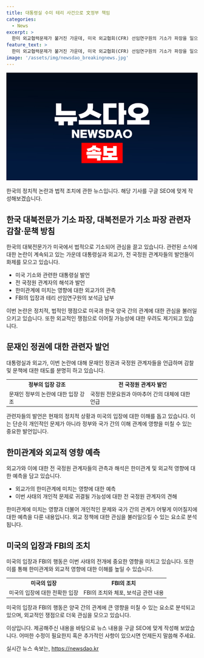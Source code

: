 ```yaml
---
title: 대통령실 수미 테리 사건으로 文정부 책임
categories:
  - News
excerpt: >
  한미 외교협력문제가 불거진 가운데, 미국 외교협회(CFR) 선임연구원의 기소가 파장을 일으키고 있다. 문재인 정부의 현지 활동 관련하여 청와대는 관련자를 감찰하고 문책할 방침을 밝혔으며, 전 청와대 관계자는 문재인 정부가 전문적인 외부 활동을 하는 요원을 배제하고 아마추어를 투입했다고 주장하였다. 지난 16일 뉴욕 남부지검은 해당 선임연구원을 외국대리인등록법(FARA) 위반 혐의로 기소하였고, FBI는 체포 후 50만달러의 보석금을 내고 풀려난 것으로 전해졌다. 한편, 외교가들은 이번 사태가 개인적 문제로 귀결될 가능성이 높다는 의견을 내고 있다.
feature_text: >
  한미 외교협력문제가 불거진 가운데, 미국 외교협회(CFR) 선임연구원의 기소가 파장을 일으키고 있다. 문재인 정부의 현지 활동 관련하여 청와대는 관련자를 감찰하고 문책할 방침을 밝혔으며, 전 청와대 관계자는 문재인 정부가 전문적인 외부 활동을 하는 요원을 배제하고 아마추어를 투입했다고 주장하였다. 지난 16일 뉴욕 남부지검은 해당 선임연구원을 외국대리인등록법(FARA) 위반 혐의로 기소하였고, FBI는 체포 후 50만달러의 보석금을 내고 풀려난 것으로 전해졌다. 한편, 외교가들은 이번 사태가 개인적 문제로 귀결될 가능성이 높다는 의견을 내고 있다.
image: '/assets/img/newsdao_breakingnews.jpg'
---
```


<p><img src="/assets/img/newsdao_breakingnews.jpg" alt="bookingtag 속보" /></p>

<p>한국의 정치적 논란과 법적 조치에 관한 뉴스입니다. 해당 기사를 구글 SEO에 맞게 작성해보겠습니다.</p>

<h2 data-ke-size="size26">한국 대북전문가 기소 파장, 대북전문가 기소 파장 관련자 감찰·문책 방침</h2>

<p>한국의 대북전문가가 미국에서 법적으로 기소되어 관심을 끌고 있습니다. 관련된 소식에 대한 논란이 계속되고 있는 가운데 대통령실과 외교가, 전 국정원 관계자들의 발언들이 화제를 모으고 있습니다.</p>

<ul>
  <li>미국 기소와 관련한 대통령실 발언</li>
  <li>전 국정원 관계자의 해석과 발언</li>
  <li>한미관계에 미치는 영향에 대한 외교가의 관측</li>
  <li>FBI의 입장과 테리 선임연구원의 보석금 납부</li>
</ul>

<p data-ke-size="size16">이번 논란은 정치적, 법적인 쟁점으로 미국과 한국 양국 간의 관계에 대한 관심을 불러일으키고 있습니다. 또한 외교적인 쟁점으로 이어질 가능성에 대한 우려도 제기되고 있습니다.</p>

<h2 data-ke-size="size26">문재인 정권에 대한 관련자 발언</h2>

<p>대통령실과 외교가, 이번 논란에 대해 문재인 정권과 국정원 관계자들을 언급하며 감찰 및 문책에 대한 태도를 분명히 하고 있습니다.</p>

<table>
    <tr>
        <td style="text-align: center; height: 17px;"><b>정부의 입장 강조</b></td>
        <td style="text-align: center; height: 17px;"><b>전 국정원 관계자 발언</b></td>
    </tr>
    <tr>
        <td>문재인 정부의 논란에 대한 입장 강조</td>
        <td>국정원 전문요원과 아마추어 간의 대체에 대한 언급</td>
    </tr>
</table>

<p data-ke-size="size16">관련자들의 발언은 현재의 정치적 상황과 미국의 입장에 대한 이해를 돕고 있습니다. 이는 단순히 개인적인 문제가 아니라 정부와 국가 간의 이해 관계에 영향을 미칠 수 있는 중요한 발언입니다.</p>

<h2 data-ke-size="size26">한미관계와 외교적 영향 예측</h2>

<p>외교가와 이에 대한 전 국정원 관계자들의 관측과 해석은 한미관계 및 외교적 영향에 대한 예측을 담고 있습니다.</p>

<ul>
  <li>외교가의 한미관계에 미치는 영향에 대한 예측</li>
  <li>이번 사태의 개인적 문제로 귀결될 가능성에 대한 전 국정원 관계자의 견해</li>
</ul>

<p data-ke-size="size16">한미관계에 미치는 영향과 더불어 개인적인 문제와 국가 간의 관계가 어떻게 이어질지에 대한 예측을 다룬 내용입니다. 외교 정책에 대한 관심을 불러일으킬 수 있는 요소로 분석됩니다.</p>

<h2 data-ke-size="size26">미국의 입장과 FBI의 조치</h2>

<p>미국의 입장과 FBI의 행동은 이번 사태의 전개에 중요한 영향을 미치고 있습니다. 또한 이를 통해 한미관계와 외교적 영향에 대한 이해를 높일 수 있습니다.</p>

<table>
    <tr>
        <td style="text-align: center; height: 17px;"><b>미국의 입장</b></td>
        <td style="text-align: center; height: 17px;"><b>FBI의 조치</b></td>
    </tr>
    <tr>
        <td>미국의 입장에 대한 전확한 입장</td>
        <td>FBI의 조치와 체포, 보석금 관련 내용</td>
    </tr>
</table>

<p data-ke-size="size16">미국의 입장과 FBI의 행동은 양국 간의 관계에 큰 영향을 미칠 수 있는 요소로 분석되고 있으며, 외교적인 쟁점으로 더욱 관심을 모으고 있습니다.</p>

<p>이상입니다. 제공해주신 내용을 바탕으로 뉴스 내용을 구글 SEO에 맞게 작성해 보았습니다. 어떠한 수정이 필요한지 혹은 추가적인 사항이 있으시면 언제든지 말씀해 주세요.</p>
실시간 뉴스 속보는, <a href="https://newsdao.kr" rel="dofollow">https://newsdao.kr</a>


